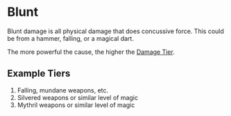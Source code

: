 # Blunt

Blunt damage is all physical damage that does concussive force. This could be from a hammer, falling, or a magical dart.

The more powerful the cause, the higher the [Damage Tier](../Damage%20Tiers/{Damage%20Tiers}.md).

## Example Tiers

1. Falling, mundane weapons, etc.
2. Silvered weapons or similar level of magic
3. Mythril weapons or similar level of magic
